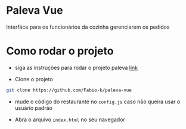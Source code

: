 # Paleva Vue

Interfáce para os funcionários da cozinha gerenciarem os pedidos

# Como rodar o projeto

- siga as instruções para rodar o projeto paleva [link](https://github.com/Fabio-k/paleva)

- Clone o projeto

```bash
git clone https://github.com/Fabio-k/paleva-vue
```

- mude o código do restaurante no `config.js` caso não queira usar o usuário padrão

- Abra o arquivo `index.html` no seu navegador
